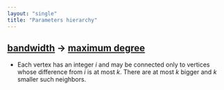 ```yaml
---
layout: "single"
title: "Parameters hierarchy"
---
```

<!--this is a generated file-->

## [bandwidth](../aP5a38) → [maximum degree](../UyQ5yM)
* Each vertex has an integer $i$ and may be connected only to vertices whose difference from $i$ is at most $k$. There are at most $k$ bigger and $k$ smaller such neighbors.
